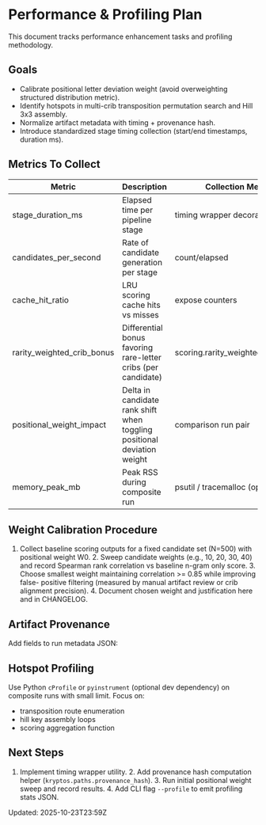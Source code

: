 # Performance & Profiling Plan

This document tracks performance enhancement tasks and profiling methodology.

## Goals

- Calibrate positional letter deviation weight (avoid overweighting structured distribution metric).
- Identify hotspots in multi-crib transposition permutation search and Hill 3x3 assembly.
- Normalize artifact metadata with timing + provenance hash.
- Introduce standardized stage timing collection (start/end timestamps, duration ms).

## Metrics To Collect

| Metric | Description | Collection Method |
|--------|-------------|-------------------|
| stage_duration_ms | Elapsed time per pipeline stage | timing wrapper decorator |
| candidates_per_second | Rate of candidate generation per stage | count/elapsed |
| cache_hit_ratio | LRU scoring cache hits vs misses | expose counters |
| rarity_weighted_crib_bonus | Differential bonus favoring rare-letter cribs (per candidate) | scoring.rarity_weighted_crib_bonus |
| positional_weight_impact | Delta in candidate rank shift when toggling positional deviation weight | comparison run pair |
| memory_peak_mb | Peak RSS during composite run | psutil / tracemalloc (optional) |

## Weight Calibration Procedure

1. Collect baseline scoring outputs for a fixed candidate set (N=500) with positional weight W0. 2.
Sweep candidate weights (e.g., 10, 20, 30, 40) and record Spearman rank correlation vs baseline
n-gram only score. 3. Choose smallest weight maintaining correlation >= 0.85 while improving false-
positive filtering (measured by manual artifact review or crib alignment precision). 4. Document
chosen weight and justification here and in CHANGELOG.

## Artifact Provenance

Add fields to run metadata JSON:


## Hotspot Profiling

Use Python `cProfile` or `pyinstrument` (optional dev dependency) on composite runs with small
limit. Focus on:

- transposition route enumeration
- hill key assembly loops
- scoring aggregation function

## Next Steps

1. Implement timing wrapper utility. 2. Add provenance hash computation helper
(`kryptos.paths.provenance_hash`). 3. Run initial positional weight sweep and record results. 4. Add
CLI flag `--profile` to emit profiling stats JSON.

Updated: 2025-10-23T23:59Z
